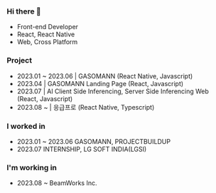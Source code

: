 ### Hi there 👋
- Front-end Developer
- React, React Native
- Web, Cross Platform

### Project
- 2023.01 ~ 2023.06 | GASOMANN (React Native, Javascript)
- 2023.04 | GASOMANN Landing Page (React, Javascript)
- 2023.07 | AI Client Side Inferencing, Server Side Inferencing Web (React, Javascript)
- 2023.08 ~ | 응급프로 (React Native, Typescript)

### I worked in
- 2023.01 ~ 2023.06 GASOMANN, PROJECTBUILDUP
- 2023.07 INTERNSHIP, LG SOFT INDIA(LGSI)

### I'm working in
- 2023.08 ~ BeamWorks Inc.


<!--
**Sebyeok/Sebyeok** is a ✨ _special_ ✨ repository because its `README.md` (this file) appears on your GitHub profile.

Here are some ideas to get you started:

- 🔭 I’m currently working on ...
- 🌱 I’m currently learning ...
- 👯 I’m looking to collaborate on ...
- 🤔 I’m looking for help with ...
- 💬 Ask me about ...
- 📫 How to reach me: ...
- 😄 Pronouns: ...
- ⚡ Fun fact: ...
-->
